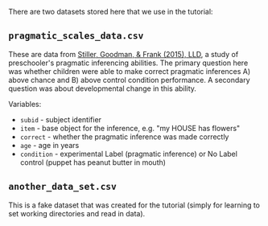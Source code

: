 There are two datasets stored here that we use in the tutorial:

## `pragmatic_scales_data.csv` 

These are data from [Stiller, Goodman, & Frank (2015), LLD](http://langcog.stanford.edu/papers_new/stiller-2015-lld.pdf), a study of preschooler's pragmatic inferencing abilities. The primary question here was whether children were able to make correct pragmatic inferences A) above chance and B) above control condition performance. A secondary question was about developmental change in this ability.

Variables:
* `subid` - subject identifier
* `item` - base object for the inference, e.g. "my HOUSE has flowers"
* `correct` - whether the pragmatic inference was made correctly 
* `age` - age in years
* `condition` - experimental Label (pragmatic inference) or No Label control (puppet has peanut butter in mouth)

## `another_data_set.csv`

This is a fake dataset that was created for the tutorial (simply for learning to set working directories and read in data).